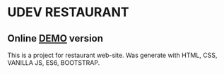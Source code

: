 # UDEV RESTAURANT

## Online [DEMO]() version

This is a project for restaurant web-site. Was generate with HTML, CSS, VANILLA JS, ES6, BOOTSTRAP.
